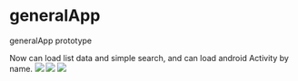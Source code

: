 # generalApp
generalApp prototype

Now can load list data and simple search, and can load android Activity by name.
![](http://github.com/oregamikiller/generalApp/raw/1.png)
![](http://github.com/oregamikiller/generalApp/raw/2.png)
![](http://github.com/oregamikiller/generalApp/raw/3.png)
